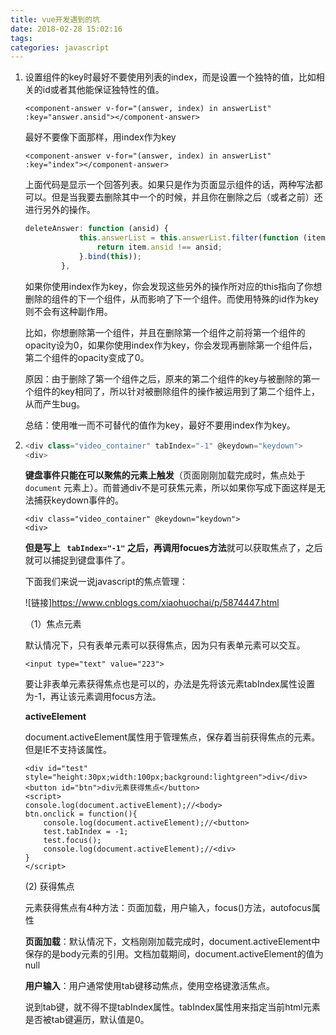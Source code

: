 ```yaml
---
title: vue开发遇到的坑
date: 2018-02-28 15:02:16
tags:
categories: javascript
---
```


1. 设置组件的key时最好不要使用列表的index，而是设置一个独特的值，比如相关的id或者其他能保证独特性的值。

   ```
   <component-answer v-for="(answer, index) in answerList" :key="answer.ansid"></component-answer>
   ```

   最好不要像下面那样，用index作为key

   ```
   <component-answer v-for="(answer, index) in answerList" :key="index"></component-answer>
   ```

   上面代码是显示一个回答列表。如果只是作为页面显示组件的话，两种写法都可以。但是当我要去删除其中一个的时候，并且你在删除之后（或者之前）还进行另外的操作。

   ```javascript
   deleteAnswer: function (ansid) {
               this.answerList = this.answerList.filter(function (item) {
                   return item.ansid !== ansid;
               }.bind(this));
           },
   ```

   如果你使用index作为key，你会发现这些另外的操作所对应的this指向了你想删除的组件的下一个组件，从而影响了下一个组件。而使用特殊的id作为key则不会有这种副作用。

   比如，你想删除第一个组件，并且在删除第一个组件之前将第一个组件的opacity设为0，如果你使用index作为key，你会发现再删除第一个组件后，第二个组件的opacity变成了0。

   原因：由于删除了第一个组件之后，原来的第二个组件的key与被删除的第一个组件的key相同了，所以针对被删除组件的操作被运用到了第二个组件上，从而产生bug。

   总结：使用唯一而不可替代的值作为key，最好不要用index作为key。

2. ```javascript
   <div class="video_container" tabIndex="-1" @keydown="keydown">
   <div>
   ```

   **键盘事件只能在可以聚焦的元素上触发**（页面刚刚加载完成时，焦点处于`` document`` 元素上）。而普通div不是可获焦元素，所以如果你写成下面这样是无法捕获keydown事件的。

   ```
   <div class="video_container" @keydown="keydown">
   <div>
   ```

   **但是写上 `` tabIndex="-1"`` 之后，再调用focues方法**就可以获取焦点了，之后就可以捕捉到键盘事件了。

   下面我们来说一说javascript的焦点管理：

   ![链接]https://www.cnblogs.com/xiaohuochai/p/5874447.html

   （1）焦点元素

   默认情况下，只有表单元素可以获得焦点，因为只有表单元素可以交互。

   ```
   <input type="text" value="223">
   ```

   要让非表单元素获得焦点也是可以的，办法是先将该元素tabIndex属性设置为-1，再让该元素调用focus方法。

   **activeElement**

   document.activeElement属性用于管理焦点，保存着当前获得焦点的元素。但是IE不支持该属性。

   ```
   <div id="test" style="height:30px;width:100px;background:lightgreen">div</div>
   <button id="btn">div元素获得焦点</button>
   <script>
   console.log(document.activeElement);//<body>
   btn.onclick = function(){
       console.log(document.activeElement);//<button>
       test.tabIndex = -1;
       test.focus();    
       console.log(document.activeElement);//<div>
   }
   </script>
   ```

   (2)  获得焦点

   元素获得焦点有4种方法：页面加载，用户输入，focus()方法，autofocus属性

   **页面加载**：默认情况下，文档刚刚加载完成时，document.activeElement中保存的是body元素的引用。文档加载期间，document.activeElement的值为null

   **用户输入**：用户通常使用tab键移动焦点，使用空格键激活焦点。

   说到tab键，就不得不提tabIndex属性。tabIndex属性用来指定当前html元素是否被tab键遍历，默认值是0。

   ​

